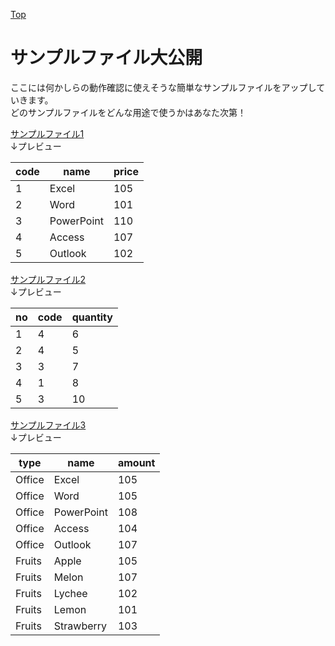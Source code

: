 [Top](../index.md)

# サンプルファイル大公開



ここには何かしらの動作確認に使えそうな簡単なサンプルファイルをアップしていきます。  
どのサンプルファイルをどんな用途で使うかはあなた次第！

[サンプルファイル1](files/file_0001.csv)  
↓プレビュー

|code|name|price|
----|----|----
|1|Excel|105|
|2|Word|101|
|3|PowerPoint|110|
|4|Access|107|
|5|Outlook|102|



[サンプルファイル2](files/file_0002.csv)  
↓プレビュー

|no|code|quantity|
----|----|----
|1|4|6|
|2|4|5|
|3|3|7|
|4|1|8|
|5|3|10|



[サンプルファイル3](files/file_0003.csv)  
↓プレビュー

|type|name|amount|
----|----|----
|Office|Excel|105|
|Office|Word|105|
|Office|PowerPoint|108|
|Office|Access|104|
|Office|Outlook|107|
|Fruits|Apple|105|
|Fruits|Melon|107|
|Fruits|Lychee|102|
|Fruits|Lemon|101|
|Fruits|Strawberry|103|